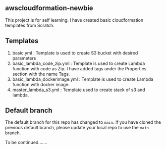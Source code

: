 ## awscloudformation-newbie

This project is for self learning. I have created basic cloudformation templates from Scratch.

## Templates
1. basic.yml : Template is used to create S3 bucket with desired parameters
2. basic_lambda_code_zip.yml : Template is used to create Lambda function with code as Zip. I have added tags under the Properties section with the name Tags. 
3. basic_lambda_dockerimage.yml : Template is used to create Lambda function with docker image. 
4. master_lambda_s3.yml : Template used to create stack of s3 and lambda.

## Default branch
The default branch for this repo has changed to `main`. 
If you have cloned the previous default branch, please update your local repo to use the `main` branch. 

To be continued.......

